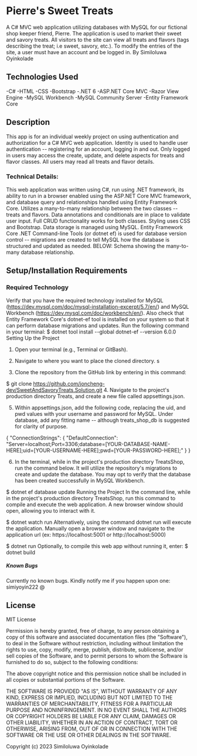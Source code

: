 # Pierre's Sweet Treats
A C# MVC web application utilizing databases with MySQL for our fictional shop keeper friend, Pierre. The application is used to market their sweet and savory treats. All visitors to the site can view all treats and flavors (tags describing the treat; i.e sweet, savory, etc.). To modify the entries of the site, a user must have an account and be logged in.
By Similoluwa Oyinkolade

## Technologies Used
-C#
-HTML
-CSS
-Bootstrap
-.NET 6
-ASP.NET Core MVC
-Razor View Engine
-MySQL Workbench
-MySQL Community Server
-Entity Framework Core

## Description
This app is for an individual weekly project on using authentication and authorization for a C# MVC web application. Identity is used to handle user authentication -- registering for an account, logging in and out. Only logged in users may access the create, update, and delete aspects for treats and flavor classes. All users may read all treats and flavor details.

### Technical Details:
This web application was written using C#, run using .NET framework, its ability to run in a browser enabled using the ASP.NET Core MVC framework, and database query and relationships handled using Entity Framework Core.
Utilizes a many-to-many relationship between the two classes -- treats and flavors.
Data annotations and conditionals are in place to validate user input.
Full CRUD functionality works for both classes.
Styling uses CSS and Bootstrap.
Data storage is managed using MySQL. Entity Framework Core .NET Command-line Tools (or dotnet ef) is used for database version control -- migrations are created to tell MySQL how the database is structured and updated as needed.
BELOW: Schema showing the many-to-many database relationship.

## Setup/Installation Requirements
### Required Technology
Verify that you have the required technology installed for MySQL (https://dev.mysql.com/doc/mysql-installation-excerpt/5.7/en/) and MySQL Workbench (https://dev.mysql.com/doc/workbench/en/).
Also check that Entity Framework Core's dotnet-ef tool is installed on your system so that it can perform database migrations and updates. Run the following command in your terminal:
$ dotnet tool install --global dotnet-ef --version 6.0.0
Setting Up the Project
1. Open your terminal (e.g., Terminal or GitBash).

2. Navigate to where you want to place the cloned directory. s 
3. Clone the repository from the GitHub link by entering in this command:

$ git clone https://github.com/joncheng-dev/SweetAndSavoryTreats.Solution.git
4. Navigate to the project's production directory Treats, and create a new file called appsettings.json.

5. Within appsettings.json, add the following code, replacing the uid, and pwd values with your username and password for MySQL. Under database, add any fitting name -- although treats_shop_db is suggested for clarity of purpose.

{
  "ConnectionStrings": {
    "DefaultConnection": "Server=localhost;Port=3306;database=[YOUR-DATABASE-NAME-HERE];uid=[YOUR-USERNAME-HERE];pwd=[YOUR-PASSWORD-HERE];"
  }
}

6. In the terminal, while in the project's production directory TreatsShop, run the command below. It will utilize the repository's migrations to create and update the database. You may opt to verify that the database has been created successfully in MySQL Workbench.

$ dotnet ef database update
Running the Project
In the command line, while in the project's production directory TreatsShop, run this command to compile and execute the web application. A new browser window should open, allowing you to interact with it.

$ dotnet watch run
Alternatively, using the command dotnet run will execute the application. Manually open a browser window and navigate to the application url (ex: https://localhost:5001 or http://localhost:5000)

$ dotnet run
Optionally, to compile this web app without running it, enter:
$ dotnet build

##### Known Bugs
Currently no known bugs. Kindly notify me if you happen upon one: simiyoyin222 @

## License
MIT License

Permission is hereby granted, free of charge, to any person obtaining a copy of this software and associated documentation files (the "Software"), to deal in the Software without restriction, including without limitation the rights to use, copy, modify, merge, publish, distribute, sublicense, and/or sell copies of the Software, and to permit persons to whom the Software is furnished to do so, subject to the following conditions:

The above copyright notice and this permission notice shall be included in all copies or substantial portions of the Software.

THE SOFTWARE IS PROVIDED "AS IS", WITHOUT WARRANTY OF ANY KIND, EXPRESS OR IMPLIED, INCLUDING BUT NOT LIMITED TO THE WARRANTIES OF MERCHANTABILITY, FITNESS FOR A PARTICULAR PURPOSE AND NONINFRINGEMENT. IN NO EVENT SHALL THE AUTHORS OR COPYRIGHT HOLDERS BE LIABLE FOR ANY CLAIM, DAMAGES OR OTHER LIABILITY, WHETHER IN AN ACTION OF CONTRACT, TORT OR OTHERWISE, ARISING FROM, OUT OF OR IN CONNECTION WITH THE SOFTWARE OR THE USE OR OTHER DEALINGS IN THE SOFTWARE.

Copyright (c) 2023 Similoluwa Oyinkolade